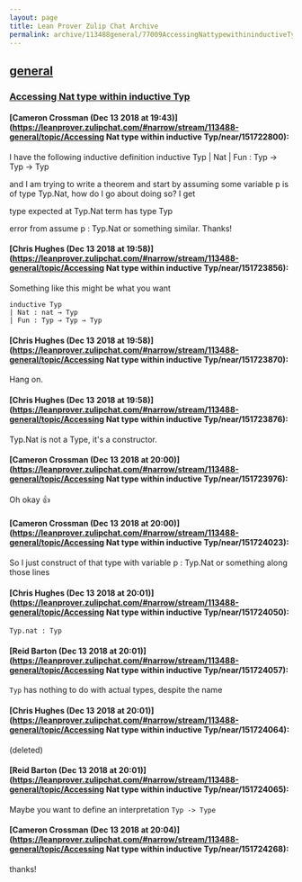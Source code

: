 ```yaml
---
layout: page
title: Lean Prover Zulip Chat Archive 
permalink: archive/113488general/77009AccessingNattypewithininductiveTyp.html
---
```


## [general](index.html)
### [Accessing Nat type within inductive Typ](77009AccessingNattypewithininductiveTyp.html)

#### [Cameron Crossman (Dec 13 2018 at 19:43)](https://leanprover.zulipchat.com/#narrow/stream/113488-general/topic/Accessing Nat type within inductive Typ/near/151722800):
I have the following inductive definition
inductive Typ
  | Nat
  | Fun : Typ → Typ → Typ

and I am trying to write a theorem and start by assuming some variable p is of type Typ.Nat, how do I go about doing so?  I get  

type expected at
  Typ.Nat
term has type
  Typ

error from assume p : Typ.Nat or something similar. Thanks!

#### [Chris Hughes (Dec 13 2018 at 19:58)](https://leanprover.zulipchat.com/#narrow/stream/113488-general/topic/Accessing Nat type within inductive Typ/near/151723856):
Something like this might be what you want
```lean
inductive Typ
| Nat : nat → Typ
| Fun : Typ → Typ → Typ
```

#### [Chris Hughes (Dec 13 2018 at 19:58)](https://leanprover.zulipchat.com/#narrow/stream/113488-general/topic/Accessing Nat type within inductive Typ/near/151723870):
Hang on.

#### [Chris Hughes (Dec 13 2018 at 19:58)](https://leanprover.zulipchat.com/#narrow/stream/113488-general/topic/Accessing Nat type within inductive Typ/near/151723876):
Typ.Nat is not a Type, it's a constructor.

#### [Cameron Crossman (Dec 13 2018 at 20:00)](https://leanprover.zulipchat.com/#narrow/stream/113488-general/topic/Accessing Nat type within inductive Typ/near/151723976):
Oh okay :+1:

#### [Cameron Crossman (Dec 13 2018 at 20:00)](https://leanprover.zulipchat.com/#narrow/stream/113488-general/topic/Accessing Nat type within inductive Typ/near/151724023):
So I just construct of that type with variable p : Typ.Nat or something along those lines

#### [Chris Hughes (Dec 13 2018 at 20:01)](https://leanprover.zulipchat.com/#narrow/stream/113488-general/topic/Accessing Nat type within inductive Typ/near/151724050):
`Typ.nat : Typ`

#### [Reid Barton (Dec 13 2018 at 20:01)](https://leanprover.zulipchat.com/#narrow/stream/113488-general/topic/Accessing Nat type within inductive Typ/near/151724057):
`Typ` has nothing to do with actual types, despite the name

#### [Chris Hughes (Dec 13 2018 at 20:01)](https://leanprover.zulipchat.com/#narrow/stream/113488-general/topic/Accessing Nat type within inductive Typ/near/151724064):
(deleted)

#### [Reid Barton (Dec 13 2018 at 20:01)](https://leanprover.zulipchat.com/#narrow/stream/113488-general/topic/Accessing Nat type within inductive Typ/near/151724065):
Maybe you want to define an interpretation `Typ -> Type`

#### [Cameron Crossman (Dec 13 2018 at 20:04)](https://leanprover.zulipchat.com/#narrow/stream/113488-general/topic/Accessing Nat type within inductive Typ/near/151724268):
thanks!

